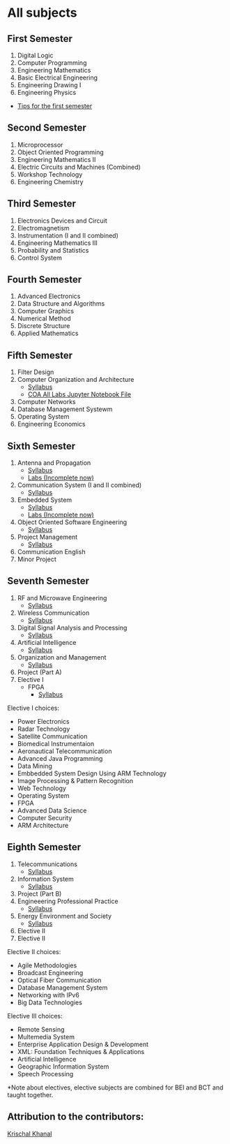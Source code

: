 # All subjects

## First Semester
1. Digital Logic
2. Computer Programming
3. Engineering Mathematics
4. Basic Electrical Engineering
5. Engineering Drawing I
6. Engineering Physics
* [Tips for the first semester](BEI-extra/1st-sem-tips.md)

## Second Semester
1. Microprocessor
2. Object Oriented Programming
3. Engineering Mathematics II
4. Electric Circuits and Machines (Combined)
5. Workshop Technology
6. Engineering Chemistry

## Third Semester
1. Electronics Devices and Circuit
2. Electromagnetism
3. Instrumentation (I and II combined)
4. Engineering Mathematics III
5. Probability and Statistics
6. Control System

## Fourth Semester
1. Advanced Electronics
2. Data Structure and Algorithms
3. Computer Graphics
4. Numerical Method
5. Discrete Structure
6. Applied Mathematics

## Fifth Semester
1. Filter Design
2. Computer Organization and Architecture
    * [Syllabus](../Subjects/COA/syllabus.md)
    * [COA All Labs Jupyter Notebook File](../Subjects/COA/COA_all_labs.ipynb)
3. Computer Networks
4. Database Management Systewm
5. Operating System
6. Engineering Economics

## Sixth Semester
1. Antenna and Propagation
    * [Syllabus](../Subjects/Antenna-and-Propagation/syllabus.md)
    * [Labs (Incomplete now)](../Subjects/Antenna-and-Propagation/labs.md)
2. Communication System (I and II combined)
    * [Syllabus](../Subjects/Communication-System/syllabus.md)
3. Embedded System
    * [Syllabus](../Subjects/Embedded-System/syllabus.md)
    * [Labs (Incomplete now)](../Subjects/Embedded-System/labs.md)
4. Object Oriented Software Engineering
    * [Syllabus](../Subjects/OOSE/syllabus.md)
5. Project Management
    * [Syllabus](../Subjects/Project-Management/syllabus.md)
5. Communication English
7. Minor Project

## Seventh Semester
1. RF and Microwave Engineering
    * [Syllabus](../Subjects/RF-and-Microwave-Engineering/syllabus.md)
2. Wireless Communication
    * [Syllabus](../Subjects/Wireless-Communication/syllabus.md)
3. Digital Signal Analysis and Processing
    * [Syllabus](../Subjects/Digital-Signal-Analysis-and-Processing/syllabus.md)
4. Artificial Intelligence
    * [Syllabus](../Subjects/Artificial-Intelligence/syllabus.md)
5. Organization and Management
    * [Syllabus](../Subjects/Organization-and-Management/syllabus.md)
6. Project (Part A)
7. Elective I
    - FPGA
        * [Syllabus](../Subjects/Advanced-FPGA-and-Embedded-Design/syllabus.md)

Elective I choices:
- Power Electronics
- Radar Technology
- Satellite Communication
- Biomedical Instrumentaion
- Aeronautical Telecommunication
- Advanced Java Programming
- Data Mining
- Embbedded System Design Using ARM Technology
- Image Processing & Pattern Recognition
- Web Technology
- Operating System
- FPGA
- Advanced Data Science
- Computer Security
- ARM Architecture

## Eighth Semester
1. Telecommunications
    * [Syllabus](../Subjects/Telecommunication/syllabus.md)
2. Information System
    * [Syllabus](../Subjects/Information-System/syllabus.md)
3. Project (Part B)
4. Engineeering Professional Practice
    * [Syllabus](../Subjects/Engineering-Professional-Practice/syllabus.md)
5. Energy Environment and Society
    * [Syllabus](../Subjects/Energy-Environment-and-Society/syllabus.md)
6. Elective II
7. Elective II

Elective II choices:
- Agile Methodologies
- Broadcast Engineering
- Optical Fiber Communication
- Database Management System
- Networking with IPv6
- Big Data Technologies

Elective III choices:
- Remote Sensing
- Multemedia System
- Enterprise Application Design & Development
- XML: Foundation Techniques & Applications
- Artificial Intelligence
- Geographic Information System
- Speech Processing

*Note about electives, elective subjects are combined for BEI and BCT and taught together.

## Attribution to the contributors:

[Krischal Khanal](https://github.com/krischal111)